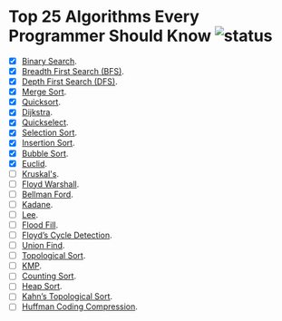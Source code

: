 # Top 25 Algorithms Every Programmer Should Know ![status](https://github.com/pmareke/top-25-algorithms-every-programmer-should-know/actions/workflows/python-app.yml/badge.svg)

- [X] [Binary Search](https://en.wikipedia.org/wiki/Binary_search_algorithm).
- [X] [Breadth First Search (BFS)](https://en.wikipedia.org/wiki/Breadth-first_search).
- [X] [Depth First Search (DFS)](https://en.wikipedia.org/wiki/Depth-first_search).
- [X] [Merge Sort](https://en.wikipedia.org/wiki/Merge_sort).
- [X] [Quicksort](https://en.wikipedia.org/wiki/Quicksort).
- [X] [Dijkstra](https://en.wikipedia.org/wiki/Dijkstra%27s_algorithm).
- [X] [Quickselect](https://en.wikipedia.org/wiki/Quickselect).
- [X] [Selection Sort](https://en.wikipedia.org/wiki/Selection_sort).
- [X] [Insertion Sort](https://en.wikipedia.org/wiki/Insertion_sort).
- [X] [Bubble Sort](https://en.wikipedia.org/wiki/Bubble_sort).
- [X] [Euclid](https://en.wikipedia.org/wiki/Euclidean_algorithm).
- [ ] [Kruskal's](https://en.wikipedia.org/wiki/Kruskal%27s_algorithm).
- [ ] [Floyd Warshall](https://en.wikipedia.org/wiki/Floyd–Warshall_algorithm).
- [ ] [Bellman Ford]().
- [ ] [Kadane]().
- [ ] [Lee]().
- [ ] [Flood Fill]().
- [ ] [Floyd’s Cycle Detection]().
- [ ] [Union Find]().
- [ ] [Topological Sort]().
- [ ] [KMP]().
- [ ] [Counting Sort]().
- [ ] [Heap Sort]().
- [ ] [Kahn’s Topological Sort]().
- [ ] [Huffman Coding Compression]().
